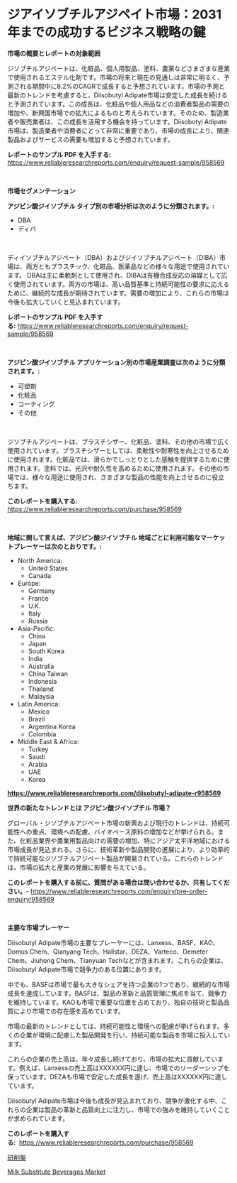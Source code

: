 <p><h1>ジアイソブチルアジペイト市場：2031年までの成功するビジネス戦略の鍵</h1></p><p><strong>市場の概要とレポートの対象範囲</strong></p>
<p><p>ジソブチルアジペートは、化粧品、個人用製品、塗料、農薬などさまざまな産業で使用されるエステル化剤です。市場の将来と現在の見通しは非常に明るく、予測される期間中に8.2%のCAGRで成長すると予想されています。市場の予測と最新のトレンドを考慮すると、Diisobutyl Adipate市場は安定した成長を続けると予測されています。この成長は、化粧品や個人用品などの消費者製品の需要の増加や、新興国市場での拡大によるものと考えられています。そのため、製造業者や販売業者は、この成長を活用する機会を持っています。Diisobutyl Adipate市場は、製造業者や消費者にとって非常に重要であり、市場の成長により、関連製品およびサービスの需要も増加すると予想されています。</p></p>
<p><strong>レポートのサンプル PDF を入手する:</strong> <a href="https://www.reliableresearchreports.com/enquiry/request-sample/958569">https://www.reliableresearchreports.com/enquiry/request-sample/958569</a></p>
<p>&nbsp;</p>
<p><strong>市場セグメンテーション</strong></p>
<p><strong>アジピン酸ジイソブチル タイプ別の市場分析は次のように分類されます。:</strong></p>
<p><ul><li>DBA</li><li>ディバ</li></ul></p>
<p>&nbsp;</p>
<p><p>ディイソブチルアジペート（DBA）およびジイソブチルアジペート（DIBA）市場は、両方ともプラスチック、化粧品、医薬品などの様々な用途で使用されています。 DBAは主に柔軟剤として使用され、DIBAは有機合成反応の溶媒として広く使用されています。両方の市場は、高い品質基準と持続可能性の要求に応えるために、継続的な成長が期待されています。需要の増加により、これらの市場は今後も拡大していくと見込まれています。</p></p>
<p><strong>レポートのサンプル PDF を入手する:</strong>&nbsp;<a href="https://www.reliableresearchreports.com/enquiry/request-sample/958569">https://www.reliableresearchreports.com/enquiry/request-sample/958569</a></p>
<p>&nbsp;</p>
<p><strong> アジピン酸ジイソブチル アプリケーション別の市場産業調査は次のように分類されます。:</strong></p>
<p><ul><li>可塑剤</li><li>化粧品</li><li>コーティング</li><li>その他</li></ul></p>
<p>&nbsp;</p>
<p><p>ジソブチルアジペートは、プラスチシザー、化粧品、塗料、その他の市場で広く使用されています。プラスチシザーとしては、柔軟性や耐寒性を向上させるために使用されます。化粧品では、滑らかでしっとりとした感触を提供するために使用されます。塗料では、光沢や耐久性を高めるために使用されます。その他の市場では、様々な用途に使用され、さまざまな製品の性能を向上させるのに役立ちます。</p></p>
<p><strong>このレポートを購入する:</strong>&nbsp; <a href="https://www.reliableresearchreports.com/purchase/958569">https://www.reliableresearchreports.com/purchase/958569</a></p>
<p>&nbsp;</p>
<p><strong>地域に関して言えば、アジピン酸ジイソブチル 地域ごとに利用可能なマーケットプレーヤーは次のとおりです。:</strong></p>
<p><ul>
    <li>
        North America:
        <ul>
            <li>United States</li>
            <li>Canada</li>
        </ul>
    </li>
    <li>
        Europe:
        <ul>
            <li>Germany</li>
            <li>France</li>
            <li>U.K.</li>
            <li>Italy</li>
            <li>Russia</li>
        </ul>
    </li>
    <li>
        Asia-Pacific:
        <ul>
            <li>China</li>
            <li>Japan</li>
            <li>South Korea</li>
            <li>India</li>
            <li>Australia</li>
            <li>China Taiwan</li>
            <li>Indonesia</li>
            <li>Thailand</li>
            <li>Malaysia</li>
        </ul>
    </li>
    <li>
        Latin America:
        <ul>
            <li>Mexico</li>
            <li>Brazil</li>
            <li>Argentina Korea</li>
            <li>Colombia</li>
        </ul>
    </li>
    <li>
        Middle East & Africa:
        <ul>
            <li>Turkey</li>
            <li>Saudi</li>
            <li>Arabia</li>
            <li>UAE</li>
            <li>Korea</li>
        </ul>
    </li>
    </ul></p>
<p><strong><a href="https://www.reliableresearchreports.com/diisobutyl-adipate-r958569">https://www.reliableresearchreports.com/diisobutyl-adipate-r958569</a></strong>&nbsp;</p>
<p><strong>世界の新たなトレンドとは アジピン酸ジイソブチル 市場？</strong></p>
<p><p>グローバル・ジソブチルアジペート市場の新興および現行のトレンドは、持続可能性への重点、環境への配慮、バイオベース原料の増加などが挙げられる。また、化粧品業界や農業用製品向けの需要の増加、特にアジア太平洋地域における市場成長が見込まれる。さらに、技術革新や製品開発の進展により、より効率的で持続可能なジソブチルアジペート製品が開発されている。これらのトレンドは、市場の拡大と産業の発展に影響を与えている。</p></p>
<p><strong>このレポートを購入する前に、質問がある場合は問い合わせるか、共有してください。</strong>- <a href="https://www.reliableresearchreports.com/enquiry/pre-order-enquiry/958569">https://www.reliableresearchreports.com/enquiry/pre-order-enquiry/958569</a></p>
<p>&nbsp;</p>
<p><strong>主要な市場プレーヤー</strong></p>
<p><p>Diisobutyl Adipate市場の主要なプレーヤーには、Lanxess、BASF、KAO、Domus Chem、Qianyang Tech、Hallstar、DEZA、Varteco、Demeter Chem、Jiuhong Chem、Tianyuan Techなどが含まれます。これらの企業は、Diisobutyl Adipate市場で競争力のある位置にあります。</p><p>中でも、BASFは市場で最も大きなシェアを持つ企業の1つであり、継続的な市場成長を達成しています。BASFは、製品の革新と品質管理に焦点を当て、競争力を維持しています。KAOも市場で重要な位置を占めており、独自の技術と製品品質により市場での存在感を高めています。</p><p>市場の最新のトレンドとしては、持続可能性と環境への配慮が挙げられます。多くの企業が環境に配慮した製品開発を行い、持続可能な製品を市場に投入しています。</p><p>これらの企業の売上高は、年々成長し続けており、市場の拡大に貢献しています。例えば、Lanxessの売上高はXXXXXX円に達し、市場でのリーダーシップを保っています。DEZAも市場で安定した成長を遂げ、売上高はXXXXXX円に達しています。</p><p>Diisobutyl Adipate市場は今後も成長が見込まれており、競争が激化する中、これらの企業は製品の革新と品質向上に注力し、市場での強みを維持していくことが求められています。</p></p>
<p><strong>このレポートを購入する:</strong>&nbsp;&nbsp;<a href="https://www.reliableresearchreports.com/purchase/958569">https://www.reliableresearchreports.com/purchase/958569</a></p>
<p><p><a href="https://github.com/Sophiaard2003/Market-Research-Report-List-1/blob/main/791806619636.md">研削盤</a></p><p><a href="https://github.com/brenzgnarento/Market-Research-Report-List-2/blob/main/milk-substitute-beverages-market.md">Milk Substitute Beverages Market</a></p></p>